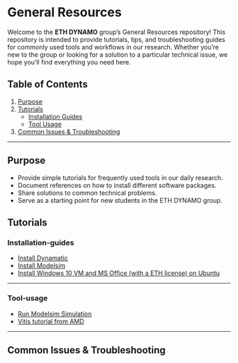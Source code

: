 # General Resources

Welcome to the **ETH DYNAMO** group’s General Resources repository! This repository is intended to provide tutorials, tips, and troubleshooting guides for commonly used tools and workflows in our research. Whether you’re new to the group or looking for a solution to a particular technical issue, we hope you’ll find everything you need here. 

## Table of Contents

1. [Purpose](#purpose)  
2. [Tutorials](#tutorials)  
   - [Installation Guides](#installation-guides)  
   - [Tool Usage](#tool-usage)  
3. [Common Issues & Troubleshooting](#common-issues--troubleshooting)  

---

## Purpose

- Provide simple tutorials for frequently used tools in our daily research.  
- Document references on how to install different software packages.  
- Share solutions to common technical problems.  
- Serve as a starting point for new students in the ETH DYNAMO group.

## Tutorials

### Installation-guides
- [Install Dynamatic](/installation_guides/install_dynamatic.md)
- [Install Modelsim](/installation_guides/install_modelsim.md)
- [Install Windows 10 VM and MS Office (with a ETH license) on Ubuntu](/installation_guides/install_windows_vm.md)

---
### Tool-usage
- [Run Modelsim Simulation](/tool_tutorials/modelsim_simulation_tutorial.md)
- [Vitis tutorial from AMD](https://xilinx.github.io/xup_high_level_synthesis_design_flow/index.html)

---
## Common Issues & Troubleshooting

